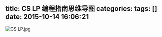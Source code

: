 title: CS LP 编程指南思维导图
categories: 
tags: []
date: 2015-10-14 16:06:21
---
![CS LP.jpg][1]


  [1]: http://www.ghostsf.com/usr/uploads/2015/10/274403615.jpg